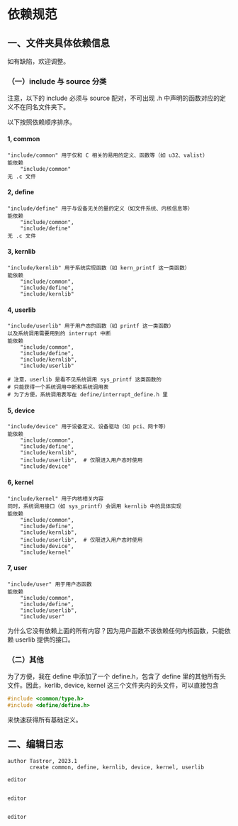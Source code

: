 # 依赖规范

## 一、文件夹具体依赖信息

如有缺陷，欢迎调整。

### （一）include 与 source 分类

注意，以下的 include 必须与 source 配对，不可出现 .h 中声明的函数对应的定义不在同名文件夹下。

以下按照依赖顺序排序。

#### 1, common

```plaintext
"include/common" 用于仅和 C 相关的易用的定义、函数等（如 u32、valist）
能依赖
    "include/common"
无 .c 文件
```

#### 2, define

```plaintext
"include/define" 用于与设备无关的量的定义（如文件系统、内核信息等）
能依赖
    "include/common",
    "include/define"
无 .c 文件
```

#### 3, kernlib

```plaintext
"include/kernlib" 用于系统实现函数（如 kern_printf 这一类函数）
能依赖
    "include/common",
    "include/define",
    "include/kernlib"
```

#### 4, userlib

```plaintext
"include/userlib" 用于用户态的函数（如 printf 这一类函数）
以及系统调用需要用到的 interrupt 中断
能依赖
    "include/common",
    "include/define",
    "include/kernlib",
    "include/userlib"

# 注意，userlib 是看不见系统调用 sys_printf 这类函数的
# 只能获得一个系统调用中断和系统调用表
# 为了方便，系统调用表写在 define/interrupt_define.h 里
```

#### 5, device

```plaintext
"include/device" 用于设备定义、设备驱动（如 pci、网卡等）
能依赖
    "include/common",
    "include/define",
    "include/kernlib",
    "include/userlib",  # 仅限进入用户态时使用
    "include/device"
```

#### 6, kernel

```plaintext
"include/kernel" 用于内核相关内容
同时，系统调用接口（如 sys_printf）会调用 kernlib 中的具体实现
能依赖
    "include/common",
    "include/define",
    "include/kernlib",
    "include/userlib",  # 仅限进入用户态时使用
    "include/device",
    "include/kernel"
```

#### 7, user

```plaintext
"include/user" 用于用户态函数
能依赖
    "include/common",
    "include/define",
    "include/userlib",
    "include/user"
```

为什么它没有依赖上面的所有内容？因为用户函数不该依赖任何内核函数，只能依赖 userlib 提供的接口。

### （二）其他

为了方便，我在 define 中添加了一个 define.h，包含了 define 里的其他所有头文件。因此，kerlib, device, kernel 这三个文件夹内的头文件，可以直接包含

```C
#include <common/type.h>
#include <define/define.h>
```

来快速获得所有基础定义。

## 二、编辑日志

```plaintext
author Tastror, 2023.1
       create common, define, kernlib, device, kernel, userlib

editor


editor


editor


```
